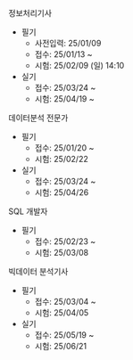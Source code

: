 정보처리기사
- 필기
	- 사전입력: 25/01/09
	- 접수: 25/01/13 ~
	- 시험: 25/02/09 (일) 14:10
- 실기
	- 접수: 25/03/24 ~
	- 시험: 25/04/19 ~

데이터분석 전문가
- 필기
	- 접수: 25/01/20 ~
	- 시험: 25/02/22
- 실기
	- 접수: 25/03/24 ~
	- 시험: 25/04/26

SQL 개발자
- 필기
	- 접수: 25/02/23 ~
	- 시험: 25/03/08

빅데이터 분석기사
- 필기
	- 접수: 25/03/04 ~
	- 시험: 25/04/05
- 실기
	- 접수: 25/05/19 ~
	- 시험: 25/06/21
